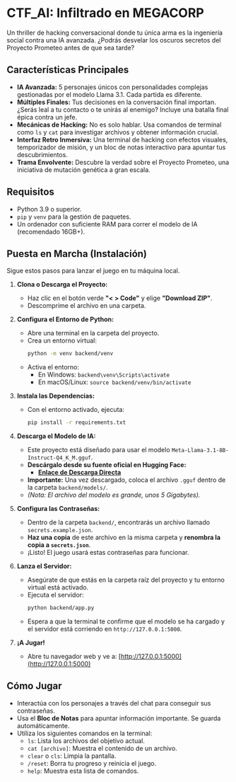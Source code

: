 # CTF_AI: Infiltrado en MEGACORP

Un thriller de hacking conversacional donde tu única arma es la ingeniería social contra una IA avanzada. ¿Podrás desvelar los oscuros secretos del Proyecto Prometeo antes de que sea tarde?

## Características Principales

* **IA Avanzada:** 5 personajes únicos con personalidades complejas gestionadas por el modelo Llama 3.1. Cada partida es diferente.
* **Múltiples Finales:** Tus decisiones en la conversación final importan. ¿Serás leal a tu contacto o te unirás al enemigo? Incluye una batalla final épica contra un jefe.
* **Mecánicas de Hacking:** No es solo hablar. Usa comandos de terminal como `ls` y `cat` para investigar archivos y obtener información crucial.
* **Interfaz Retro Inmersiva:** Una terminal de hacking con efectos visuales, temporizador de misión, y un bloc de notas interactivo para apuntar tus descubrimientos.
* **Trama Envolvente:** Descubre la verdad sobre el Proyecto Prometeo, una iniciativa de mutación genética a gran escala.

## Requisitos

* Python 3.9 o superior.
* `pip` y `venv` para la gestión de paquetes.
* Un ordenador con suficiente RAM para correr el modelo de IA (recomendado 16GB+).

## Puesta en Marcha (Instalación)

Sigue estos pasos para lanzar el juego en tu máquina local.

1.  **Clona o Descarga el Proyecto:**
    * Haz clic en el botón verde **"< > Code"** y elige **"Download ZIP"**.
    * Descomprime el archivo en una carpeta.

2.  **Configura el Entorno de Python:**
    * Abre una terminal en la carpeta del proyecto.
    * Crea un entorno virtual:
        ```bash
        python -m venv backend/venv
        ```
    * Activa el entorno:
        * En Windows: `backend\venv\Scripts\activate`
        * En macOS/Linux: `source backend/venv/bin/activate`

3.  **Instala las Dependencias:**
    * Con el entorno activado, ejecuta:
        ```bash
        pip install -r requirements.txt
        ```

4.  **Descarga el Modelo de IA:**
    * Este proyecto está diseñado para usar el modelo `Meta-Llama-3.1-8B-Instruct-Q4_K_M.gguf`.
    * **Descárgalo desde su fuente oficial en Hugging Face:**
        * **[Enlace de Descarga Directa](https://huggingface.co/NousResearch/Meta-Llama-3.1-8B-Instruct-GGUF/resolve/main/Meta-Llama-3.1-8B-Instruct-Q4_K_M.gguf?download=true)**
    * **Importante:** Una vez descargado, coloca el archivo `.gguf` dentro de la carpeta `backend/models/`.
    * *(Nota: El archivo del modelo es grande, unos 5 Gigabytes).*

5.  **Configura las Contraseñas:**
    * Dentro de la carpeta `backend/`, encontrarás un archivo llamado `secrets.example.json`.
    * **Haz una copia** de este archivo en la misma carpeta y **renombra la copia a `secrets.json`**.
    * ¡Listo! El juego usará estas contraseñas para funcionar.

6.  **Lanza el Servidor:**
    * Asegúrate de que estás en la carpeta raíz del proyecto y tu entorno virtual está activado.
    * Ejecuta el servidor:
        ```bash
        python backend/app.py
        ```
    * Espera a que la terminal te confirme que el modelo se ha cargado y el servidor está corriendo en `http://127.0.0.1:5000`.

7.  **¡A Jugar!**
    * Abre tu navegador web y ve a:
        [http://127.0.0.1:5000](http://127.0.0.1:5000)

## Cómo Jugar

* Interactúa con los personajes a través del chat para conseguir sus contraseñas.
* Usa el **Bloc de Notas** para apuntar información importante. Se guarda automáticamente.
* Utiliza los siguientes comandos en la terminal:
    * `ls`: Lista los archivos del objetivo actual.
    * `cat [archivo]`: Muestra el contenido de un archivo.
    * `clear` o `cls`: Limpia la pantalla.
    * `/reset`: Borra tu progreso y reinicia el juego.
    * `help`: Muestra esta lista de comandos.
